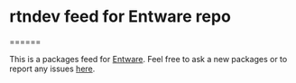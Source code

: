 # rtndev feed for Entware repo
======

This is a packages feed for [Entware](https://github.com/Entware/entware). Feel free to ask a new packages or to report any issues [here](https://github.com/Entware/entware/issues). 
